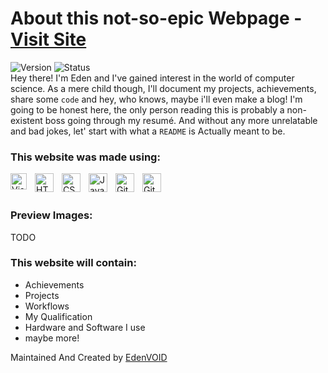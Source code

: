 # About this not-so-epic Webpage - [Visit Site](https://edenvoid.github.io)
![Version](https://img.shields.io/amo/v/alpha?color=maroon&label=version&style=for-the-badge) ![Status](https://img.shields.io/pypi/status/D?color=maroon&label=Status&style=for-the-badge)<br />
Hey there! I'm Eden and I've gained interest in the world of computer science. As a mere child though, I'll document my projects, achievements, share some `code` and hey, who knows, maybe i'll even make a blog! I'm going to be honest here, the only person reading this is probably a non-existent boss going through my resumé. And without any more unrelatable and bad jokes, let' start with what a `README` is Actually meant to be.

### This website was made using:

<img align="left" alt="Visual Studio Code" width="26px" src="https://cdn.jsdelivr.net/gh/devicons/devicon/icons/vscode/vscode-original.svg" style="padding-right:10px;" />
<img align="left" alt="HTML5" width="30px" src="https://cdn.jsdelivr.net/gh/devicons/devicon/icons/html5/html5-original.svg" style="padding-right:10px;" />
<img align="left" alt="CSS3" width="30px" src="https://cdn.jsdelivr.net/gh/devicons/devicon/icons/css3/css3-original.svg" style="padding-right:10px;" />
<img align="left" alt="JavaScript" width="30px" src="https://cdn.jsdelivr.net/gh/devicons/devicon/icons/javascript/javascript-original.svg" style="padding-right:10px;" />
<img align="left" alt="Git" width="30px" src="https://cdn.jsdelivr.net/gh/devicons/devicon/icons/git/git-original.svg" style="padding-right:10px;" />
<img align="left" alt="GitHub" width="30px" src="https://user-images.githubusercontent.com/3369400/139447912-e0f43f33-6d9f-45f8-be46-2df5bbc91289.png" style="padding-right:10px;" /><br /><br />

### Preview Images:

TODO

### This website will contain:
* Achievements
* Projects
* Workflows
* My Qualification
* Hardware and Software I use
* maybe more!

Maintained And Created by [EdenVOID](https://github.com/edenvoid)
